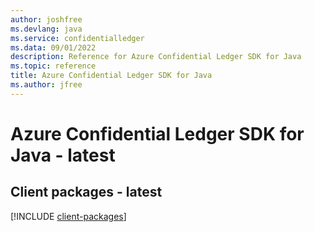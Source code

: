 ```yaml
---
author: joshfree
ms.devlang: java
ms.service: confidentialledger
ms.data: 09/01/2022
description: Reference for Azure Confidential Ledger SDK for Java
ms.topic: reference
title: Azure Confidential Ledger SDK for Java
ms.author: jfree
---
```

# Azure Confidential Ledger SDK for Java - latest

## Client packages - latest
[!INCLUDE [client-packages](confidential-ledger-client-index.md)]